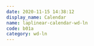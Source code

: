 ```yaml
---
date: 2020-11-15 14:38:12
display_name: Calendar
name: laplinear-calendar-wd-ln
code: b01a
category: wd-ln
---
```

